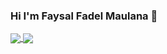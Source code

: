 ### Hi I'm Faysal Fadel Maulana 👋

<a href="https://github.com/ffadelm/ffadelm">
  <img align="center" src="https://github-readme-stats.vercel.app/api?username=ffadelm&show_icons=true&theme=vue-dark" />
</a>
<a href="#">
<img align="center" src="https://github-readme-stats.vercel.app/api/top-langs/?username=ffadelm&langs_count=8" />
 </a>
<!--
**ffadelm/ffadelm** is a ✨ _special_ ✨ repository because its `README.md` (this file) appears on your GitHub profile.

Here are some ideas to get you started:

- 🔭 I’m currently working on ...
- 🌱 I’m currently learning ...
- 👯 I’m looking to collaborate on ...
- 🤔 I’m looking for help with ...
- 💬 Ask me about ...
- 📫 How to reach me: ...
- 😄 Pronouns: ...
- ⚡ Fun fact: ...
-->
